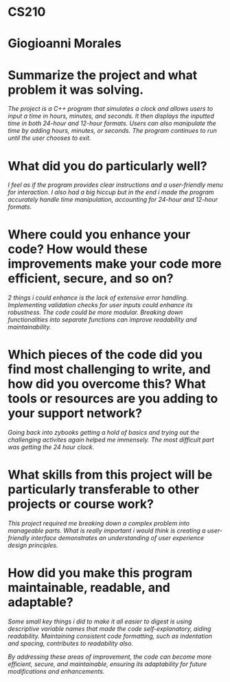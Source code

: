 # CS210
# Giogioanni Morales


# Summarize the project and what problem it was solving.
_The project is a C++ program that simulates a clock and allows users to input a time in hours, minutes, and seconds. It then displays the inputted time in both 24-hour and 12-hour formats. Users can also manipulate the time by adding hours, minutes, or seconds. The program continues to run until the user chooses to exit._

# What did you do particularly well?
_I feel as if the program provides clear instructions and a user-friendly menu for interaction. I also had a big hiccup but in the end i made the program accurately handle time manipulation, accounting for 24-hour and 12-hour formats._

# Where could you enhance your code? How would these improvements make your code more efficient, secure, and so on?
_2 things i could enhance is the lack of extensive error handling. Implementing validation checks for user inputs could enhance its robustness. The code could be more modular. Breaking down functionalities into separate functions can improve readability and maintainability._

# Which pieces of the code did you find most challenging to write, and how did you overcome this? What tools or resources are you adding to your support network?
_Going back into zybooks getting a hold of basics and trying out the challenging activites again helped me immensely. The most difficult part was getting the 24 hour clock._

# What skills from this project will be particularly transferable to other projects or course work?
_This project required me breaking down a complex problem into manageable parts. What is really important i would think is creating a user-friendly interface demonstrates an understanding of user experience design principles._

# How did you make this program maintainable, readable, and adaptable?
_Some small key things i did to make it all easier to digest is using descriptive variable names that made the code self-explanatory, aiding readability. Maintaining consistent code formatting, such as indentation and spacing, contributes to readability also._

_By addressing these areas of improvement, the code can become more efficient, secure, and maintainable, ensuring its adaptability for future modifications and enhancements._
